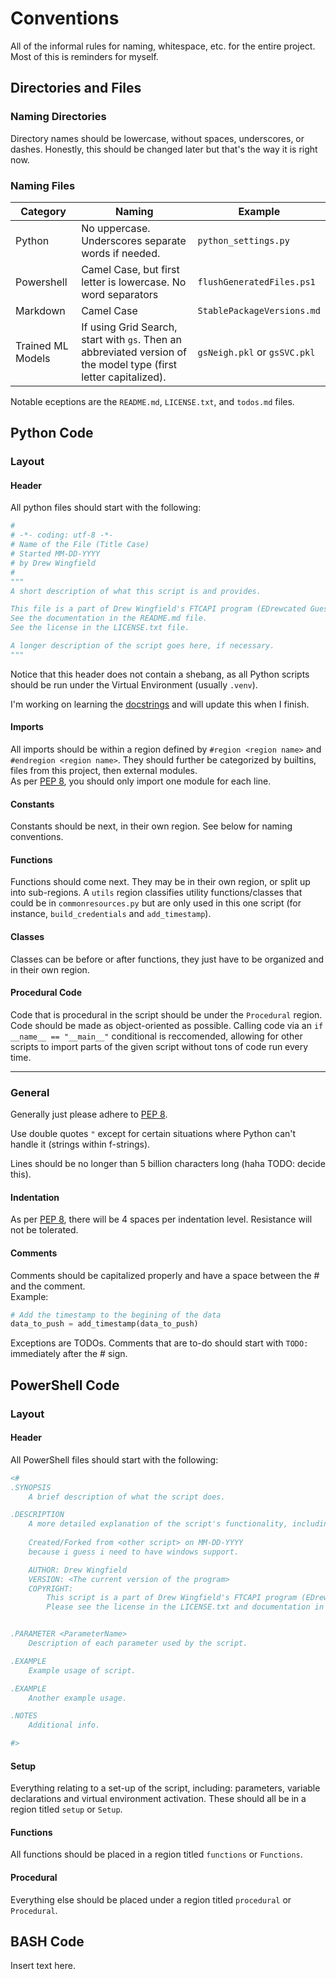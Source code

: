 # Conventions
All of the informal rules for naming, whitespace, etc. for the entire project.
Most of this is reminders for myself.

## Directories and Files
### Naming Directories
Directory names should be lowercase, without spaces, underscores, or dashes.
Honestly, this should be changed later but that's the way it is right now.

### Naming Files
Category | Naming | Example |
-|-|-
Python | No uppercase. Underscores separate words if needed. | `python_settings.py`
Powershell | Camel Case, but first letter is lowercase. No word separators | `flushGeneratedFiles.ps1`
Markdown | Camel Case | `StablePackageVersions.md`
Trained ML Models | If using Grid Search, start with `gs`. Then an abbreviated version of the model type (first letter capitalized). | `gsNeigh.pkl` or `gsSVC.pkl`

Notable eceptions are the `README.md`, `LICENSE.txt`, and `todos.md` files.

## Python Code

### Layout

#### Header
All python files should start with the following:
```python
#
# -*- coding: utf-8 -*-
# Name of the File (Title Case)
# Started MM-DD-YYYY
# by Drew Wingfield
#
"""
A short description of what this script is and provides.

This file is a part of Drew Wingfield's FTCAPI program (EDrewcated Guesser).
See the documentation in the README.md file.
See the license in the LICENSE.txt file.

A longer description of the script goes here, if necessary.
"""
```
Notice that this header does not contain a shebang, as all Python scripts should be run under the Virtual Environment (usually `.venv`).

I'm working on learning the [docstrings](https://peps.python.org/pep-0257/) and will update this when I finish.

#### Imports
All imports should be within a region defined by `#region <region name>` and `#endregion <region name>`. They should further be categorized by builtins, files from this project, then external modules. \
As per [PEP 8](https://peps.python.org/pep-0008), you should only import one module for each line.

#### Constants
Constants should be next, in their own region. See below for naming conventions.

#### Functions
Functions should come next. They may be in their own region, or split up into sub-regions. A `utils` region classifies utility functions/classes that could be in `commonresources.py` but are only used in this one script (for instance, `build_credentials` and `add_timestamp`).

#### Classes
Classes can be before or after functions, they just have to be organized and in their own region.

#### Procedural Code
Code that is procedural in the script should be under the `Procedural` region. Code should be made as object-oriented as possible. Calling code via an `if __name__ == "__main__"` conditional is reccomended, allowing for other scripts to import parts of the given script without tons of code run every time.

---

### General
Generally just please adhere to [PEP 8](https://peps.python.org/pep-0008).

Use double quotes `"` except for certain situations where Python can't handle it (strings within f-strings).

Lines should be no longer than 5 billion characters long (haha TODO: decide this).

#### Indentation
As per [PEP 8](https://peps.python.org/pep-0008/#indentation), there will be 4 spaces per indentation level. Resistance will not be tolerated.


#### Comments
Comments should be capitalized properly and have a space between the # and the comment.\
Example:
```python
# Add the timestamp to the begining of the data
data_to_push = add_timestamp(data_to_push)
```
Exceptions are TODOs. Comments that are to-do should start with ```TODO: ``` immediately after the # sign.


## PowerShell Code

### Layout

#### Header
All PowerShell files should start with the following:
```powershell
<#
.SYNOPSIS
    A brief description of what the script does.

.DESCRIPTION
    A more detailed explanation of the script's functionality, including its purpose and how it works.
    
    Created/Forked from <other script> on MM-DD-YYYY
    because i guess i need to have windows support.

    AUTHOR: Drew Wingfield
    VERSION: <The current version of the program>
    COPYRIGHT: 
        This script is a part of Drew Wingfield's FTCAPI program (EDrewcated Guesser).
        Please see the license in the LICENSE.txt and documentation in the README.md file.


.PARAMETER <ParameterName>
    Description of each parameter used by the script.

.EXAMPLE
    Example usage of script.

.EXAMPLE
    Another example usage.

.NOTES
    Additional info.

#>
```

#### Setup
Everything relating to a set-up of the script, including: parameters, variable declarations and virtual environment activation.
These should all be in a region titled `setup` or `Setup`.

#### Functions
All functions should be placed in a region titled `functions` or `Functions`.

#### Procedural
Everything else should be placed under a region titled `procedural` or `Procedural`.

## BASH Code
Insert text here.

